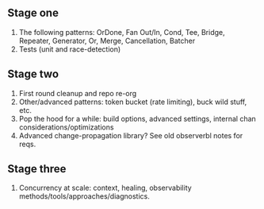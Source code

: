 ## Stage one
1) The following patterns: OrDone, Fan Out/In, Cond, Tee, Bridge, Repeater, Generator, Or, Merge, Cancellation, Batcher
2) Tests (unit and race-detection)

## Stage two
1) First round cleanup and repo re-org
2) Other/advanced patterns: token bucket (rate limiting), buck wild stuff, etc.
3) Pop the hood for a while: build options, advanced settings, internal chan considerations/optimizations
4) Advanced change-propagation library? See old observerbl notes for reqs.

## Stage three
1) Concurrency at scale: context, healing, observability methods/tools/approaches/diagnostics.

